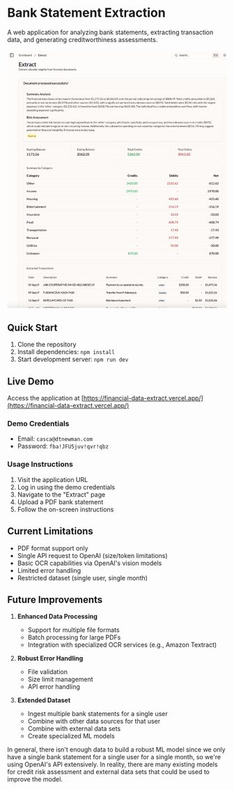 # Bank Statement Extraction

A web application for analyzing bank statements, extracting transaction data, and generating creditworthiness assessments.

<img src="screenshots/extract_page.jpg" width="800" alt="Bank Statement Extraction Demo">

## Quick Start

1. Clone the repository
2. Install dependencies: `npm install`
3. Start development server: `npm run dev`

## Live Demo

Access the application at [https://financial-data-extract.vercel.app/](https://financial-data-extract.vercel.app/)

### Demo Credentials
- Email: `casca@dtnewman.com`
- Password: `fba!JFU5juv!qvr!qbz`

### Usage Instructions
1. Visit the application URL
2. Log in using the demo credentials
3. Navigate to the "Extract" page
4. Upload a PDF bank statement
5. Follow the on-screen instructions

## Current Limitations

- PDF format support only
- Single API request to OpenAI (size/token limitations)
- Basic OCR capabilities via OpenAI's vision models
- Limited error handling
- Restricted dataset (single user, single month)

## Future Improvements

1. **Enhanced Data Processing**
   - Support for multiple file formats
   - Batch processing for large PDFs
   - Integration with specialized OCR services (e.g., Amazon Textract)

2. **Robust Error Handling**
   - File validation
   - Size limit management
   - API error handling

3. **Extended Dataset**
   - Ingest multiple bank statements for a single user
   - Combine with other data sources for that user
   - Combine with external data sets
   - Create specialized ML models

In general, there isn't enough data to build a robust ML model since we only have a single bank statement for a single user for a single month, so we're using OpenAI's API extensively. In reality, there are many existing models for credit risk assessment and external data sets that could be used to improve the model.